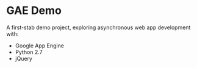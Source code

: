 

GAE Demo
================================
A first-stab demo project, exploring asynchronous web app development with:

* Google App Engine
* Python 2.7
* jQuery

